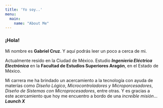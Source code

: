```yaml
---
title: 'Yo soy..'
menu:
  main:
    name: "About Me"
---
```


### ¡Hola!

Mi nombre es **Gabriel Cruz**. Y aquí podrás leer un poco a cerca de mi. 

Actualmente resido en la Ciudad de México. 
Estudio ***Ingeniería Eléctrica Electrónica*** en la **Facultad de Estudios Superiores Aragón**, en el Estado de México.

Mi carrera me ha brindado un acercamiento a la tecnología con ayuda de materías como *Diseño Lógico*, *Microcontroladores y Microporcesadores*, *Diseño de Sistemas con Microprocesadores*, entre otras. Y es gracias a este acercamiento que hoy me encuentro a bordo de una *increíble misión*...  ***Launch X***
